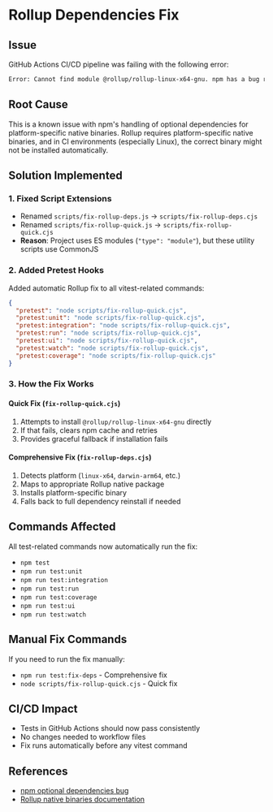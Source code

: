 # Rollup Dependencies Fix

## Issue

GitHub Actions CI/CD pipeline was failing with the following error:

```bash
Error: Cannot find module @rollup/rollup-linux-x64-gnu. npm has a bug related to optional dependencies (https://github.com/npm/cli/issues/4828). Please try `npm i` again after removing both package-lock.json and node_modules directory.
```

## Root Cause

This is a known issue with npm's handling of optional dependencies for platform-specific native binaries. Rollup requires platform-specific native binaries, and in CI environments (especially Linux), the correct binary might not be installed automatically.

## Solution Implemented

### 1. Fixed Script Extensions

- Renamed `scripts/fix-rollup-deps.js` → `scripts/fix-rollup-deps.cjs`
- Renamed `scripts/fix-rollup-quick.js` → `scripts/fix-rollup-quick.cjs`
- **Reason**: Project uses ES modules (`"type": "module"`), but these utility scripts use CommonJS

### 2. Added Pretest Hooks

Added automatic Rollup fix to all vitest-related commands:

```json
{
  "pretest": "node scripts/fix-rollup-quick.cjs",
  "pretest:unit": "node scripts/fix-rollup-quick.cjs",
  "pretest:integration": "node scripts/fix-rollup-quick.cjs",
  "pretest:run": "node scripts/fix-rollup-quick.cjs",
  "pretest:ui": "node scripts/fix-rollup-quick.cjs",
  "pretest:watch": "node scripts/fix-rollup-quick.cjs",
  "pretest:coverage": "node scripts/fix-rollup-quick.cjs"
}
```

### 3. How the Fix Works

#### Quick Fix (`fix-rollup-quick.cjs`)

1. Attempts to install `@rollup/rollup-linux-x64-gnu` directly
2. If that fails, clears npm cache and retries
3. Provides graceful fallback if installation fails

#### Comprehensive Fix (`fix-rollup-deps.cjs`)

1. Detects platform (`linux-x64`, `darwin-arm64`, etc.)
2. Maps to appropriate Rollup native package
3. Installs platform-specific binary
4. Falls back to full dependency reinstall if needed

## Commands Affected

All test-related commands now automatically run the fix:

- `npm test`
- `npm run test:unit`
- `npm run test:integration`
- `npm run test:run`
- `npm run test:coverage`
- `npm run test:ui`
- `npm run test:watch`

## Manual Fix Commands

If you need to run the fix manually:

- `npm run test:fix-deps` - Comprehensive fix
- `node scripts/fix-rollup-quick.cjs` - Quick fix

## CI/CD Impact

- Tests in GitHub Actions should now pass consistently
- No changes needed to workflow files
- Fix runs automatically before any vitest command

## References

- [npm optional dependencies bug](https://github.com/npm/cli/issues/4828)
- [Rollup native binaries documentation](https://rollupjs.org/)

